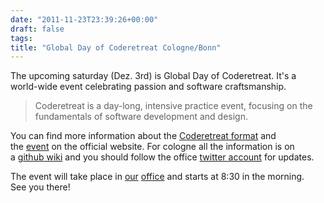 ```yaml
---
date: "2011-11-23T23:39:26+00:00"
draft: false
tags: 
title: "Global Day of Coderetreat Cologne/Bonn"
---
```

<p>The upcoming saturday (Dez. 3rd) is Global Day of Coderetreat. It's a world-wide event celebrating passion and software craftsmanship. </p>&#13;
<blockquote>&#13;
<p>Coderetreat is a day-long, intensive practice event, focusing on the fundamentals of software development and design.</p>&#13;
</blockquote>&#13;
<p>You can find more information about the <a href="http://coderetreat.com/">Coderetreat format</a> and the <a href="http://blog.coderetreat.com/global-day-of-coderetreat">event</a> on the official website. For cologne all the information is on a <a href="https://github.com/coreyhaines/coderetreat/wiki/Cologne">github wiki</a> and you should follow the office <a href="https://twitter.com/#!/CodeRetreatCGN">twitter account</a> for updates.</p>&#13;
<div>The event will take place in <a href="http://railslove.com">our</a> <a href="http://coworkingcologne.de">office</a> and starts at 8:30 in the morning.</div>&#13;
<div>See you there!</div>&#13;
&#13;
 
